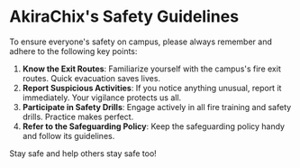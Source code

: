 # AkiraChix's Safety Guidelines

To ensure everyone's safety on campus, please always remember and adhere to the following key points:

1. **Know the Exit Routes**: Familiarize yourself with the campus's fire exit routes. Quick evacuation saves lives.
2. **Report Suspicious Activities**: If you notice anything unusual, report it immediately. Your vigilance protects us all.
3. **Participate in Safety Drills**: Engage actively in all fire training and safety drills. Practice makes perfect.
4. **Refer to the Safeguarding Policy**: Keep the safeguarding policy handy and follow its guidelines.

Stay safe and help others stay safe too!
